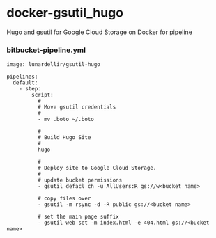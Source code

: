 # docker-gsutil_hugo
Hugo and gsutil for Google Cloud Storage on Docker for pipeline

### bitbucket-pipeline.yml
```
image: lunardellir/gsutil-hugo

pipelines:
  default:
    - step:
        script:
          #
          # Move gsutil credentials
          #
          - mv .boto ~/.boto

          #
          # Build Hugo Site
          #
          hugo

          #
          # Deploy site to Google Cloud Storage.
          #
          # update bucket permissions
          - gsutil defacl ch -u AllUsers:R gs://w<bucket name>

          # copy files over
          - gsutil -m rsync -d -R public gs://<bucket name>

          # set the main page suffix
          - gsutil web set -m index.html -e 404.html gs://<bucket name>
```

